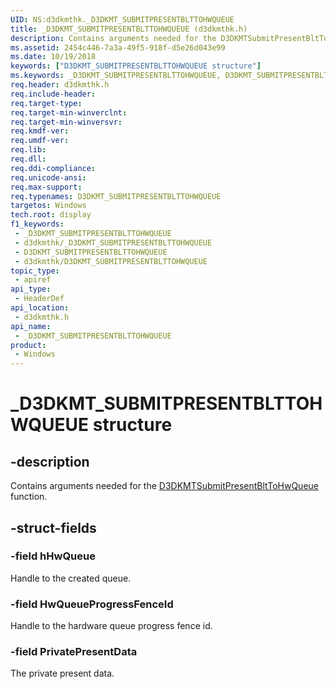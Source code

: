 ```yaml
---
UID: NS:d3dkmthk._D3DKMT_SUBMITPRESENTBLTTOHWQUEUE
title: _D3DKMT_SUBMITPRESENTBLTTOHWQUEUE (d3dkmthk.h)
description: Contains arguments needed for the D3DKMTSubmitPresentBltToHwQueue function.
ms.assetid: 2454c446-7a3a-49f5-918f-d5e26d043e99
ms.date: 10/19/2018
keywords: ["D3DKMT_SUBMITPRESENTBLTTOHWQUEUE structure"]
ms.keywords: _D3DKMT_SUBMITPRESENTBLTTOHWQUEUE, D3DKMT_SUBMITPRESENTBLTTOHWQUEUE,
req.header: d3dkmthk.h
req.include-header: 
req.target-type: 
req.target-min-winverclnt: 
req.target-min-winversvr: 
req.kmdf-ver: 
req.umdf-ver: 
req.lib: 
req.dll: 
req.ddi-compliance: 
req.unicode-ansi: 
req.max-support: 
req.typenames: D3DKMT_SUBMITPRESENTBLTTOHWQUEUE
targetos: Windows
tech.root: display
f1_keywords:
 - _D3DKMT_SUBMITPRESENTBLTTOHWQUEUE
 - d3dkmthk/_D3DKMT_SUBMITPRESENTBLTTOHWQUEUE
 - D3DKMT_SUBMITPRESENTBLTTOHWQUEUE
 - d3dkmthk/D3DKMT_SUBMITPRESENTBLTTOHWQUEUE
topic_type:
 - apiref
api_type:
 - HeaderDef
api_location:
 - d3dkmthk.h
api_name:
 - _D3DKMT_SUBMITPRESENTBLTTOHWQUEUE
product:
 - Windows
---
```


# _D3DKMT_SUBMITPRESENTBLTTOHWQUEUE structure


## -description

Contains arguments needed for the [D3DKMTSubmitPresentBltToHwQueue](nf-d3dkmthk-d3dkmtsubmitpresentblttohwqueue.md) function.

## -struct-fields

### -field hHwQueue

Handle to the created queue.

### -field HwQueueProgressFenceId

Handle to the hardware queue progress fence id.

### -field PrivatePresentData

The private present data.

